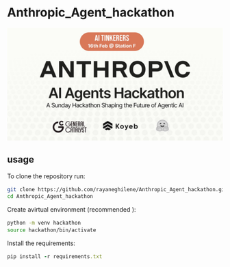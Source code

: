# Anthropic_Agent_hackathon

![Anthropic agent hackathon image](https://github.com/rayaneghilene/Anthropic_Agent_hackathon/blob/main/Images/image.png)

## usage
To clone the repository run: 

```bash
git clone https://github.com/rayaneghilene/Anthropic_Agent_hackathon.git
cd Anthropic_Agent_hackathon
```


Create avirtual environment (recommended ):
```bash
python -m venv hackathon
source hackathon/bin/activate
```



Install the requirements:

```ruby
pip install -r requirements.txt
```

